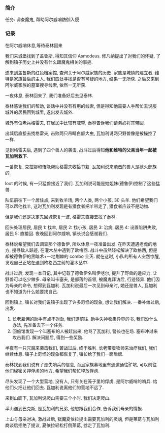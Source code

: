 ### 简介

任务: 调查魔鬼, 帮助阿尔威哨防御入侵

### 记录

在阿尔威哨休息,等待泰林回来

我们来城堡找到了盖鲁斯, 得知其信仰 Asmodeus. 修凡纳提出了对我们的怀疑, 了解到镇子历史上并没有什么跟魔鬼相关的事迹.

遂来到盖鲁斯的红色档案馆, 查询关于阿尔威家族的历史. 家族是城镇的建立者, 维特是家族最后的主人. 我们四处寻找是否有可疑的地方, 结果一无所获. 之后又来到阿尔威家族的墓室搜寻线索, 依然一无所获.

一夜休息, 泰林回来了, 我们准备好后去见泰林.

泰林感谢我们的帮助, 谈话中并没有有用的线索, 但是得知他需要人手帮忙去说服城外的居民回到城里, 遂出发去城外.

城外有位老兵格雷夫, 在居民中比较有威望, 泰林告诉我们请务必将其带回.

出城后直接去找格雷夫, 击败两只吊睛白额大虫, 瓦加利说两只野兽像是被操控了一样.

见到格雷夫后, 遇到了四个兽人的袭击, 战斗过后得知**他和维特的父亲当年一起被瓦加利救下**.

一番恢复, 克拉娜和悟能帮助格雷夫收拾书籍. 瓦加利说来袭击的兽人是狱火部族的.

loot 的时候, 有一只猛兽接近了我们. 瓦加利说可能是她姐妹(德鲁伊)控制了这些猛兽.

队伍前往下一个居住点, 来到牧羊场, 两个人类, 两个小孩, 30 头羊. 他们希望我们可以帮他找羊, 这时瓦加利发现是有猎食者把羊带走了, 猎食者应该不是动物.

但是我们还是决定先回城恢复一波, 格雷夫直接去找了泰林.

回头处理居民, 居民 1: 找羊, 居民 2: 找小孩, 居民 3: 治病, 居民 4: 设置陷阱失败, 居民 5: 直接回. 夜晚回到阿尔威哨, 镇长说会感谢我们.

泰林说希望我们去调查那个德鲁伊, 所以休息一夜准备出发. 在昨天遭遇老虎的地方, 搜寻敌人踪迹, 在灌木丛中遇到了欧格西. 战斗中虽然轻松解决了欧格西, 但是却被德鲁伊的黑暗术+一地荆棘的 combo 全灭. 就在这时, 小队的所有人突然惊醒, 发现自己正站在遇到欧格西之前的灌木丛中.

战斗过后, 发现一本日记, 其中记载了德鲁伊名叫伊喀尔, 提升了野兽的适应力, 让野兽可以吃少做多. 母亲叫卡塞夫, 是部落的首领, 被魔鬼拜访后, 行迹怪异. 他们因为母亲的命令, 想得到瓦加利. 瓦加利说最后一次见到母亲时, 她还是兽人, 瓦加利也不知道为什么她要找自己.

回到镇上, 镇长对我们说镇子出现了许多奇怪的现象, 想让我们解决. 一番补给过后, 出发.

1. 长老雇佣的助手有点不对劲, 我们遂前往. 助手失神收集异界的书, 我们没什么办法, 先准备去下一个任务.
2. 回旅馆发现一个叫塞布的人被赶出来, 他骂了瓦加利, 警长也在场. 塞布冲过来攻击我们. 解决问题后, 得到一些奖励.

半夜有一只咒魔来袭击我们, 苦战过后, 终于胜利. 长老带着牧师来治疗我们, 我们继续休息. 镇子上奇怪的现象都恢复了, 镇长给了我们一面盾牌.

泰林找到我们说有了走失哨兵的信息, 而且家族墓地里有通道通往矿坑, 可以前往他们秘密关押俘虏的地方, 希望我们帮忙释放俘虏.

尽头发现了一个大型营地, 没有人, 只有关在笼子里的俘虏, 是阿尔威哨的哨兵. 给他们火把让他们回去. 瓦加利说离他们的营地不远了.

来到山脚下, 瓦加利说爬山需要三个小时. 我们决定爬山.

半山遇到巴克斯, 是瓦加利的兄弟, 他想跟我们合作, 告诉我们母亲的情报.

上山与母亲对决, 激战过后, 狱魔夏依拉提出需要瓦加利的灵魂, 但是莱葛与瓦加利商谈后拒绝了提议, 夏依拉轻松打倒莱葛, 掳走了瓦加利.
